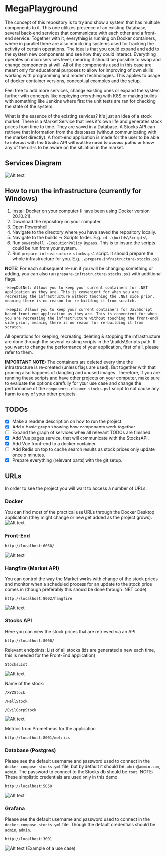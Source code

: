 # MegaPlayground

The concept of this repository is to try and show a system that has multiple components to it.
This one utilizes presence of an existing Database, several back-end services that communicate with each other and a front-end service.  Together with it, everything is running on Docker containers, where in parallel there are also monitoring systems used for tracking the activity of certain operations.
The idea is that you could expand and add to the system new components and see how they could interact.
Everything operates on microservices level, meaning it should be possible to swap and change components at will.
All of the components used in this case are meant only for educational purposes to allow for improving of own skills working with programming and modern technologies. This applies to usage of docker container versions, conceptual examples and the setup.

Feel free to add more services, change existing ones or expand the system further with concepts like deploying everything with K8S or making builds with something like Jenkins where first the unit tests are ran for checking the state of the system.

What is the essence of the existing services? It's just an idea of a stock market. There is a Market Service that lives it's own life and generates stock prices from time to time. They are saved in a Database. A Stocks API can retrieve that information from the databases (without communicating with the market directly). A front-end application is made for the user to be able to interact with the Stocks API without the need to access paths or know any of the url-s to be aware on the situation in the market.

## Services Diagram
![Alt text](Visualization/StocksDiagram.png)

## How to run the infrastructure (currently for Windows)

1. Install Docker on your computer (I have been using Docker version 20.10.21).
2. Download the repository on your computer.
3. Open Powershell.
4. Navigate to the directory where you have saved the repository locally.
5. Navigate to the builds -> Scripts folder. E.g. `cd .\builds\Scripts\`
6. Run `powershell -ExecutionPolicy Bypass`. This is to insure the scripts could be run from your system.
7. Run `prepare-infrastructure-stocks.ps1` script. It should prepare the whole infrastructure for you. E.g. `.\prepare-infrastructure-stocks.ps1`

**NOTE:**
For each subsequent re-run if you will be changing something or adding, you can also run `prepare-infrastructure-stocks.ps1` with additional flags. 

    -keepDotNet: Allows you to keep your current containers for .NET application as they are. This is convenient for when you are recreating the infrastructure without touching the .NET side prior, meaning there is no reason for re-building it from scratch.

    -keepJS: Allows you to keep your current containers for JavaScript based front-end application as they are. This is convenient for when you are recreating the infrastructure without touching the front-endT side prior, meaning there is no reason for re-building it from scratch.

All operations for keeping, recreating, deleting & stopping the infrastructure are done through the several existing scripts in the \builds\Scripts path. If you want to change the performance of your application, first of all, please refer to them.

**IMPORTANT NOTE:** The containers are deleted every time the infrastructure is re-created (unless flags are used). But together with that pruning also happens of dangling and unused images. Therefore, if you are running these scripts and have other projects on your computer, make sure to evaluate the options carefully for your use case and change the performance of the `components-cleaner-stocks.ps1` script to not cause any harm to any of your other projects.

## TODOs
- [X] Make a readme description on how to run the project.
- [X] Add a basic graph showing how components work together.
- [ ] Expand the graph of services when all relevant TODOs are finished.
- [X] Add Vue pages service, that will communicate with the StocksAPI.
- [X] Add Vue front-end to a docker container.
- [ ] Add Redis on top to cache search results as stock prices only update once x minutes.
- [X] Prepare everything (relevant parts) with the git setup.

## URLs

In order to see the project you will want to access a number of URLs.

### Docker
You can find most of the practical use URLs through the Docker Desktop application (they might change or new get added as the project grows).
![Alt text](Visualization/DockerDesktop.PNG)

### Front-End

`http://localhost:6060/`

![Alt text](Visualization/FrontEnd.PNG)

### Hangfire (Market API)
You can control the way the Market works with change of the stock prices and monitor when a scheduled process for an update to the stock price comes in (though preferably this should be done through .NET code).

`http://localhost:8002/hangfire`

![Alt text](Visualization/Hangfire.PNG)

### Stocks API
Here you can view the stock prices that are retrieved via an API.

`http://localhost:8000/`

Relevant endpoints:
List of all stocks (ids are generated a new each time, this is needed for the Front-End application)

`StocksList`

![Alt text](Visualization/StocksApiList.PNG)

Name of the stock:

`/XYZStock`

`/HellStock`

`/EvilCorpStock`

![Alt text](Visualization/StocksApiHell.PNG)

Metrics from Prometheus for the application

`http://localhost:8001/metrics`

### Database (Postgres)

Please see the default username and password used to connect in the `docker-compose-stocks.yml` file, but by default it should be `admin@admin.com`, `admin`. The password to connect to the Stocks db should be `root`. NOTE: These simplistic credentials are used only in this demo.

`http://localhost:5050`

![Alt text](Visualization/DBPostgres.PNG)

### Grafana

Please see the default username and password used to connect in the `docker-compose-stocks.yml` file. Though the default credentials should be `admin`, `admin`.

`http://localhost:3001`

![Alt text](Visualization/Grafana.PNG)
(Example of a use case)